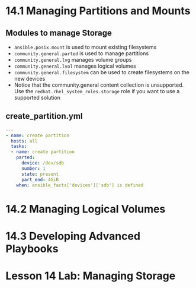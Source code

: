 # 14.1 Managing Partitions and Mounts
## Modules to manage Storage
- `ansible.posix.mount` is used to mount existing filesystems
- `community.general.parted` is used to manage partitions
- `community.general.lvg` manages volume groups
- `community.general.lvol` manages logical volumes
- `community.general.filesystem` can be used to create filesystems on the new devices
- Notice that the community.general content collection is unsupported. Use the `redhat.rhel_system_roles.storage` role if you want to use a supported solution 

## create_partition.yml
```yml
---
- name: create partition
  hosts: all
  tasks:
  - name: create partition
    parted:
      device: /dev/sdb
      number: 1
      state: present
      part_end: 4GiB
    when: ansible_facts['devices']['sdb'] is defined
```

# 14.2 Managing Logical Volumes
# 14.3 Developing Advanced Playbooks
# Lesson 14 Lab: Managing Storage